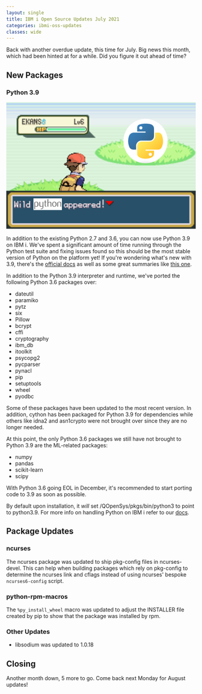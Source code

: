 ```yaml
---
layout: single
title: IBM i Open Source Updates July 2021
categories: ibmi-oss-updates
classes: wide
---
```


Back with another overdue update, this time for July. Big news this month, which had been hinted at for a while. Did you figure it out ahead of time?
## New Packages

### Python 3.9

![Wild Python appeared](/assets/images/wild-python-appears.png)

In addition to the existing Python 2.7 and 3.6, you can now use Python 3.9 on IBM i. We've spent a significant amount of time running through the Python test suite and fixing issues found so this should be the most stable version of Python on the platform yet! If you're wondering what's new with 3.9, there's the [official docs](https://docs.python.org/3/whatsnew/3.9.html) as well as some great summaries like [this one](https://ayushi7rawat.hashnode.dev/python-39-all-you-need-to-know).

In addition to the Python 3.9 interpreter and runtime, we've ported the following Python 3.6 packages over:
- dateutil
- paramiko
- pytz
- six
- Pillow
- bcrypt
- cffi
- cryptography
- ibm_db
- itoolkit
- psycopg2
- pycparser
- pynacl
- pip
- setuptools
- wheel
- pyodbc

Some of these packages have been updated to the most recent version. In addition, cython has been packaged for Python 3.9 for dependencies while others like idna2 and asn1crypto were not brought over since they are no longer needed.

At this point, the only Python 3.6 packages we still have not brought to Python 3.9 are the ML-related packages:
- numpy
- pandas
- scikit-learn
- scipy

With Python 3.6 going EOL in December, it's recommended to start porting code to 3.9 as soon as possible.

By default upon installation, it _will_ set /QOpenSys/pkgs/bin/python3 to point to python3.9. For more info on handling Python on IBM i refer to our [docs](https://ibmi-oss-docs.readthedocs.io/en/latest/python/README.html). 

## Package Updates

### ncurses

The ncurses package was updated to ship pkg-config files in ncurses-devel. This can help when building packages which rely on pkg-config to determine the ncurses link and cflags instead of using ncurses' bespoke `ncurses6-config` script.

### python-rpm-macros

The `%py_install_wheel` macro was updated to adjust the INSTALLER file created by pip to show that the package was installed by rpm.

### Other Updates

- libsodium was updated to 1.0.18

## Closing

Another month down, 5 more to go. Come back next Monday for August updates!
